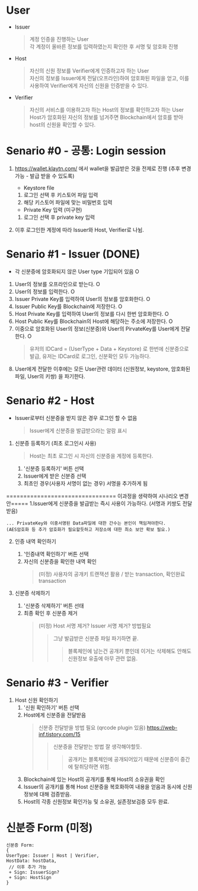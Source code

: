 # User
- Issuer
    > 계정 인증을 진행하는 User <br>
        각 계정이 올바른 정보를 입력하였는지 확인한 후 서명 및 암호화 진행 
- Host
    > 자신의 신원 정보를 Verifier에게 인증하고자 하는 User <br>
        자신의 정보를 Issuer에게 전달(오프라인)하여 암호화된 파일을 얻고, 이를 사용하여 Verifier에게 자신의 신원을 인증받을 수 있다.  
- Verifier
    > 자신의 서비스를 이용하고자 하는 Host의 정보를 확인하고자 하는 User <br>
        Host가 암호화된 자신의 정보를 넘겨주면 Blockchain에서 암호를 받아 host의 신원을 확인할 수 있다.
             
             
# Senario #0 - 공통: Login session
1. https://wallet.klaytn.com/ 에서 wallet을 발급받은 것을 전제로 진행 (추후 변경 가능 - 발급 받을 수 있도록)
    - Keystore file
    1. 로그인 선택 후 키스토어 파일 입력
    2. 해당 키스토어 파일에 맞는 비밀번호 입력
    
    - Private Key 입력 (미구현)
    1. 로그인 선택 후 private key 입력
   
2. 이후 로그인한 계정에 따라 Issuer와 Host, Verifier로 나뉨.
     
# Senario #1 - Issuer (DONE)
- 각 신분증에 암호화되지 않은 User type 기입되어 있음 O
1. User의 정보를 오프라인으로 받는다. O
2. User의 정보를 입력한다. O
3. Issuer Private Key를 입력하여 User의 정보를 암호화한다. O
4. Issuer Public Key를 Blockchain에 저장한다. O
5. Host Private Key를 입력하여 User의 정보를 다시 한번 암호화한다. O
6. Host Public Key를 Blockchain의 Host에 해당하는 주소에 저장한다. O
7. 이중으로 암호화된 User의 정보(신분증)와 User의 PirvateKey를 User에게 전달한다. O
    > 유저의 IDCard = (UserType + Data + Keystore) 로 한번에 신분증으로 발급, 유저는 IDCard로 로그인, 신분확인 모두 가능하다.
8. User에게 전달한 이후에는 모든 User관련 데이터 (신원정보, keystore, 암호화된 파일, User의 키쌍) 을 파기한다.

# Senario #2 - Host
- Issuer로부터 신분증을 받지 않은 경우 로그인 할 수 없음
    > Issuer에게 신분증을 발급받으라는 알람 표시 
1. 신분증 등록하기 (최초 로그인시 사용)
    > Host는 최초 로그인 시 자신의 신분증을 계정에 등록한다.
    1. '신분증 등록하기' 버튼 선택
    2. Issuer에게 받은 신분증 선택
    3. 최초인 경우(사용자 서명이 없는 경우) 서명을 추가하게 됨

 ================================ 이과정을 생략하여 시나리오 변경안=====
    1.Issuer에게 신분증을 발급받는 즉시 사용이 가능하다. (서명과 키쌍도 전달받음)
    
    ... PrivateKey와 이중서명된 Data파일에 대한 간수는 본인이 책임져야한다.
    (AES암호화 등 추가 암호화가 필요할듯하고 저장소에 대한 최소 보안 확보 필요.)
 
2. 인증 내역 확인하기
    1. '인증내역 확인하기' 버튼 선택
    2. 자신의 신분증을 확인한 내역 확인
        > (미정) 사용자의 공개키 트랜잭션 활용 / 받는 transaction, 확인완료 transaction

3. 신분증 삭제하기
    1. '신분증 삭제하기' 버튼 선태
    2. 최종 확인 후 신분증 제거  
        > (미정) Host 서명 제거? Issuer 서명 제거? 방법필요
        >> 그냥 발급받은 신분증 파일 파기하면 끝.
        >>> 블록체인에 남는건 공개키 뿐인데 이거는 삭제해도 안해도 신원정보 유출에 아무 관련 없음.

# Senario #3 - Verifier
1. Host 신원 확인하기
    1. '신원 확인하기' 버튼 선택
    2. Host에게 신분증을 전달받음
        > 신분증 전달받을 방법 필요 (qrcode plugin 있음) https://web-inf.tistory.com/15
        >> 신분증을 전달받는 방법 잘 생각해야할듯.
        >>> 공개키는 블록체인에 공개되어있기 때문에 신분증이 중간에 탈취당하면 위험.
    3. Blockchain에 있는 Host의 공개키를 통해 Host의 소유권을 확인
    4. Issuer의 공개키를 통해 Host 신분증을 복호화하여 내용을 얻음과 동시에 신원정보에 대해 검증받음.
    5. Host의 각종 신원정보 확인가능 및 소유권, 실존정보검증 모두 완료.
    
# 신분증 Form (미정)
~~~
신분증 Form:
{
UserType: Issuer | Host | Verifier,
HostData: hostData,
 // 이후 추가 가능
 + Sign: IssuerSign?
 + Sign: HostSign 
}
~~~
